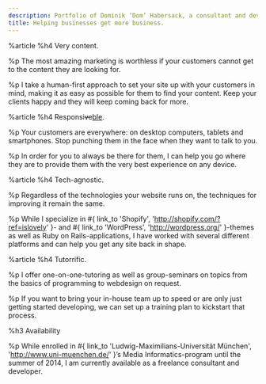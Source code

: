 ```yaml
---
description: Portfolio of Dominik ‘Dom’ Habersack, a consultant and developer based in Munich, Germany.
title: Helping businesses get more business.
---
```


%article
  %h4 Very content.

  %p
    The most amazing marketing is worthless if your customers cannot get to the
    content they are looking for.

  %p
    I take a human-first approach to set your site up with your customers in
    mind, making it as easy as possible for them to find your content. Keep your
    clients happy and they will keep coming back for more.


%article
  %h4 Responsi<del>ve</del><ins>ble</ins>.

  %p
    Your customers are everywhere: on desktop computers, tablets and
    smartphones. Stop punching them in the face when they want to talk to you.

  %p
    In order for you to always be there for them, I can help you go where they
    are to provide them with the very best experience on any device.


%article
  %h4 Tech-agnostic.

  %p
    Regardless of the technologies your website runs on, the techniques for
    improving it remain the same.

  %p
    While I specialize in
    #{ link_to 'Shopify', 'http://shopify.com/?ref=islovely' }- and
    #{ link_to 'WordPress', 'http://wordpress.org/' }-themes as well as Ruby on
    Rails-applications, I have worked with several different platforms and can
    help you get any site back in shape.


%article
  %h4 Tutorrific.

  %p
    I offer one-on-one-tutoring as well as group-seminars on topics from the
    basics of programming to webdesign on request.

  %p
    If you want to bring your in-house team up to speed or are only just
    getting started developing, we can set up a training plan to kickstart that
    process.


%h3 Availability

%p
  While enrolled in
  #{ link_to 'Ludwig-Maximilians-Universität München', 'http://www.uni-muenchen.de/' }’s
  Media Informatics-program until the summer of 2014, I am currently available
  as a freelance consultant and developer.
